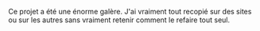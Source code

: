 Ce projet a été une énorme galère. J'ai vraiment tout recopié sur des sites ou sur les autres sans vraiment retenir comment le refaire tout seul.
